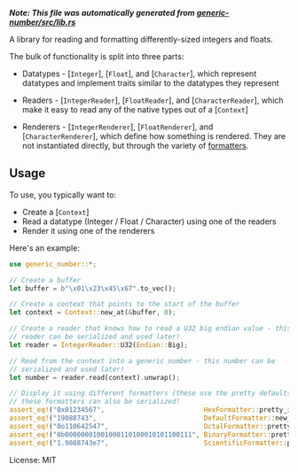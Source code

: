 ***Note: This file was automatically generated from [generic-number/src/lib.rs](/generic-number/src/lib.rs)***

A library for reading and formatting differently-sized integers and floats.

The bulk of functionality is split into three parts:

* Datatypes - [`Integer`], [`Float`], and [`Character`], which represent
  datatypes and implement traits similar to the datatypes they represent

* Readers - [`IntegerReader`], [`FloatReader`], and [`CharacterReader`],
  which make it easy to read any of the native types out of a [`Context`]

* Renderers - [`IntegerRenderer`], [`FloatRenderer`], and
  [`CharacterRenderer`], which define how something is rendered. They are
  not instantiated directly, but through the variety of
  [formatters](/generic-number/src/generic_formatter/).
## Usage

To use, you typically want to:

* Create a [`Context`]
* Read a datatype (Integer / Float / Character) using one of the readers
* Render it using one of the renderers

Here's an example:

```rust
use generic_number::*;

// Create a buffer
let buffer = b"\x01\x23\x45\x67".to_vec();

// Create a context that points to the start of the buffer
let context = Context::new_at(&buffer, 0);

// Create a reader that knows how to read a U32 big endian value - this
// reader can be serialized and used later!
let reader = IntegerReader::U32(Endian::Big);

// Read from the context into a generic number - this number can be
// serialized and used later!
let number = reader.read(context).unwrap();

// Display it using different formatters (these use the pretty defaults) -
// these formatters can also be serialized!
assert_eq!("0x01234567",                         HexFormatter::pretty_integer().render(number));
assert_eq!("19088743",                           DefaultFormatter::new_integer().render(number));
assert_eq!("0o110642547",                        OctalFormatter::pretty_integer().render(number));
assert_eq!("0b00000001001000110100010101100111", BinaryFormatter::pretty_integer().render(number));
assert_eq!("1.9088743e7",                        ScientificFormatter::pretty_integer().render(number));
```

License: MIT
